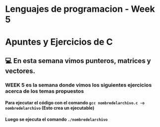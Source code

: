 # Lenguajes de programacion - Week 5 
#  Apuntes y Ejercicios de C

## 💻 En esta semana vimos **punteros, matrices y vectores**.

### WEEK 5 es la semana donde vimos los siguientes ejercicios acerca de los temas propuestos

#### Para ejecutar el código con el comando **`gcc nombredelarchivo.c -o nombredelarchivo`** (Esto crea un ejecutable)
#### Luego se ejecuta el comando **`./nombredelarchivo`**
